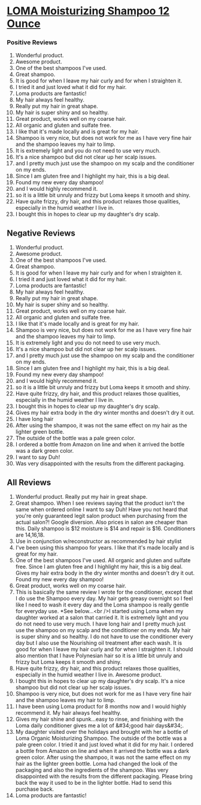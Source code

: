 # [LOMA Moisturizing Shampoo 12 Ounce](https://products.checkmycream.com/products/LOMA-Moisturizing-Shampoo-12-Ounce.html)

### Positive Reviews

<ol>
      <li>Wonderful product.  </li>
      <li>Awesome product.</li>
      <li>One of the best shampoos I&#x27;ve used.  </li>
      <li>Great shampoo.</li>
      <li>It is good for when I leave my hair curly and for when I straighten it.</li>
      <li>I tried it and just loved what it did for my hair.</li>
      <li>Loma products are fantastic!</li>
      <li>My hair always feel healthy.</li>
      <li>Really put my hair in great shape.</li>
      <li>My hair is super shiny and so healthy.</li>
      <li>Great product, works well on my coarse hair.</li>
      <li>All organic and gluten and sulfate free.  </li>
      <li>I like that it&#x27;s made locally and is great for my hair.</li>
      <li>Shampoo is very nice, but does not work for me as I have very fine hair and the shampoo leaves my hair to limp.</li>
      <li>It is extremely light and you do not need to use very much.</li>
      <li>It&#x27;s a nice shampoo but did not clear up her scalp issues.</li>
      <li>and I pretty much just use the shampoo on my scalp and the conditioner on my ends.</li>
      <li>Since I am gluten free and I highlight my hair, this is a big deal.  </li>
      <li>Found my new every day shampoo!</li>
      <li>and I would highly recommend it.  </li>
      <li>so it is a little bit unruly and frizzy but Loma keeps it smooth and shiny.</li>
      <li>Have quite frizzy, dry hair, and this product relaxes those qualities, especially in the humid weather I live in.  </li>
      <li>I bought this in hopes to clear up my daughter&#x27;s dry scalp.  </li>
</ol>


<h2>Negative Reviews</h2>
<ol>
<li> Wonderful product.  </li>
<li> Awesome product.</li>
<li> One of the best shampoos I&#x27;ve used.  </li>
<li> Great shampoo.</li>
<li> It is good for when I leave my hair curly and for when I straighten it.</li>
<li> I tried it and just loved what it did for my hair.</li>
<li> Loma products are fantastic!</li>
<li> My hair always feel healthy.</li>
<li> Really put my hair in great shape.</li>
<li> My hair is super shiny and so healthy.</li>
<li> Great product, works well on my coarse hair.</li>
<li> All organic and gluten and sulfate free.  </li>
<li> I like that it&#x27;s made locally and is great for my hair.</li>
<li> Shampoo is very nice, but does not work for me as I have very fine hair and the shampoo leaves my hair to limp.</li>
<li> It is extremely light and you do not need to use very much.</li>
<li> It&#x27;s a nice shampoo but did not clear up her scalp issues.</li>
<li> and I pretty much just use the shampoo on my scalp and the conditioner on my ends.</li>
<li> Since I am gluten free and I highlight my hair, this is a big deal.  </li>
<li> Found my new every day shampoo!</li>
<li> and I would highly recommend it.  </li>
<li> so it is a little bit unruly and frizzy but Loma keeps it smooth and shiny.</li>
<li> Have quite frizzy, dry hair, and this product relaxes those qualities, especially in the humid weather I live in.  </li>
<li> I bought this in hopes to clear up my daughter&#x27;s dry scalp.  </li>
<li> Gives my hair extra body in the dry winter months and doesn&#x27;t dry it out.  </li>
<li> I have long hair</li>
<li> After using the shampoo, it was not the same effect on my hair as the lighter green bottle.</li>
<li> The outside of the bottle was a pale green color.</li>
<li> I ordered a bottle from Amazon on line and when it arrived the bottle was a dark green color.</li>
<li> I want to say Duh!</li>
<li> Was very disappointed with the results from the different packaging.</li>
</ol>

<h2>All Reviews</h2>

<ol>
    <li> Wonderful product.  Really put my hair in great shape.</li>
    <li> Great shampoo. When I see reviews saying that the product isn&#x27;t the same when ordered online I want to say Duh! Have you not heard that you&#x27;re only guaranteed legit salon product when purchasing from the actual salon?! Google diversion. Also prices in salon are cheaper than this. Daily shampoo is $12 moisture is $14 and repair is $16. Conditioners are 14,16,18.</li>
    <li> Use in conjunction w/reconstructor as recommended by hair stylist</li>
    <li> I&#x27;ve been using this shampoo for years.  I like that it&#x27;s made locally and is great for my hair.</li>
    <li> One of the best shampoos I&#x27;ve used.  All organic and gluten and sulfate free.  Since I am gluten free and I highlight my hair, this is a big deal.  Gives my hair extra body in the dry winter months and doesn&#x27;t dry it out.  Found my new every day shampoo!</li>
    <li> Great product, works well on my coarse hair.</li>
    <li> This is basically the same review I wrote for the conditioner, except that I do use the Shampoo every day. My hair gets greasy overnight so I feel like I need to wash it every day and the Loma shampoo is really gentle for everyday use. *See below...&lt;br /&gt;I started using Loma when my daughter worked at a salon that carried it. It is extremely light and you do not need to use very much. I have long hair and I pretty much just use the shampoo on my scalp and the conditioner on my ends. My hair is super shiny and so healthy. I do not have to use the conditioner every day but I also use the Nourishing oil treatment after each wash. It is good for when I leave my hair curly and for when I straighten it. I should also mention that I have Polynesian hair so it is a little bit unruly and frizzy but Loma keeps it smooth and shiny.</li>
    <li> Have quite frizzy, dry hair, and this product relaxes those qualities, especially in the humid weather I live in.  Awesome product.</li>
    <li> I bought this in hopes to clear up my daughter&#x27;s dry scalp.  It&#x27;s a nice shampoo but did not clear up her scalp issues.</li>
    <li> Shampoo is very nice, but does not work for me as I have very fine hair and the shampoo leaves my hair to limp.</li>
    <li> I have been using Loma product for 8 months now and I would highly recommend it.  My hair always feel healthy.</li>
    <li> Gives my hair shine and spunk...easy to rinse, and finishing with the Loma daily conditioner gives me a lot of &amp;#34;good hair days&amp;#34;.</li>
    <li> My daughter visited over the holidays and brought with her a bottle of Loma Organic Moisturizing Shampoo. The outside of the bottle was a pale green color. I tried it and just loved what it did for my hair. I ordered a bottle from Amazon on line and when it arrived the bottle was a dark green color. After using the shampoo, it was not the same effect on my hair as the lighter green bottle. Loma  had changed the look of the packaging and also the ingredients of the shampoo. Was very disappointed with the results from the different packaging. Please bring back the way it used to be in the lighter bottle. Had to send this purchase back.</li>
    <li> Loma products are fantastic!</li>
</ol>




